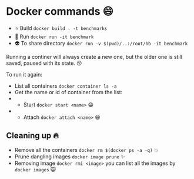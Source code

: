 # Docker commands :smile:
* :star: Build  `docker build . -t benchmarks`
* :runner: Run `docker run -it benchmark`
* :alien: To share directory `docker run -v $(pwd)/..:/root/hb -it benchmark`

Running a continer will always create a new one,
but the older one is still saved, paused with its state. :open_mouth:

To run it again:
* List all containers `docker container ls -a`
* Get the name or id of container from the list:
* * Start  `docker start <name>` :grin:
* * Attach `docker attach <name>` :satisfied:

## Cleaning up :fire:
* Remove all the containers `docker rm $(docker ps -a -q)` :boom:
* Prune dangling images `docker image prune`  :sparkles:
* Removing image `docker rmi <image>` you can list all the images by `docker images` :smiley_cat: